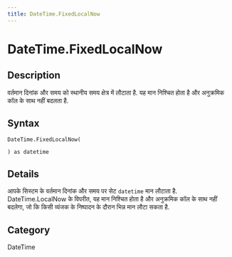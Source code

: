 ```yaml
---
title: DateTime.FixedLocalNow
---
```


# DateTime.FixedLocalNow


## Description

वर्तमान दिनांक और समय को स्थानीय समय क्षेत्र में लौटाता है. यह मान निश्चित होता है और अनुक्रमिक कॉल के साथ नहीं बदलता है.


## Syntax

```powerquery
DateTime.FixedLocalNow(

) as datetime
```


## Details

आपके सिस्टम के वर्तमान दिनांक और समय पर सेट <code>datetime</code> मान लौटाता है. DateTime.LocalNow के विपरीत, यह मान निश्चित होता है और अनुक्रमिक कॉल के साथ नहीं बदलेगा, जो कि किसी व्यंजक के निष्पादन के दौरान भिन्न मान लौटा सकता है.



## Category
DateTime
